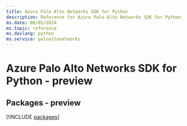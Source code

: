 ```yaml
---
title: Azure Palo Alto Networks SDK for Python
description: Reference for Azure Palo Alto Networks SDK for Python
ms.date: 08/02/2024
ms.topic: reference
ms.devlang: python
ms.service: paloaltonetworks
---
```

# Azure Palo Alto Networks SDK for Python - preview
## Packages - preview
[!INCLUDE [packages](palo-alto-networks-index.md)]
